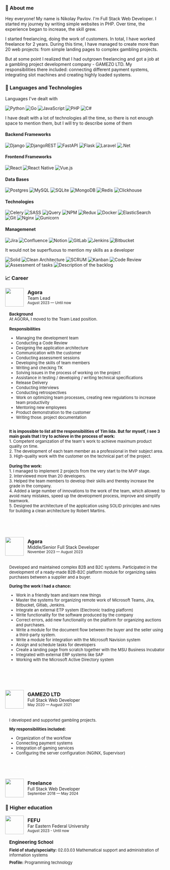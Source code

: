 ### 👤 About me
Hey everyone! My name is Nikolay Pavlov. I'm Full Stack Web Developer. I started my journey by writing simple websites in PHP. Over time, the experience began to increase, the skill grew.

I started freelancing, doing the work of customers. In total, I have worked freelance for 2 years. During this time, I have managed to create more than 20 web projects: from simple landing pages to complex gambling projects.

But at some point I realized that I had outgrown freelancing and got a job at a gambling project development company - GAMEZO LTD. My responsibilities there included: connecting different payment systems, integrating slot machines and creating highly loaded systems.

### 💼 Languages and Technologies
Languages I've dealt with

![Python](https://img.shields.io/badge/python-3670A0?style=for-the-badge&logo=python&logoColor=fff)
![Go](https://img.shields.io/badge/go-%2300ADD8.svg?style=for-the-badge&logo=go&logoColor=white)
![JavaScript](https://img.shields.io/badge/javascript-%23323330.svg?style=for-the-badge&logo=javascript&logoColor=%23F7DF1E)
![PHP](https://img.shields.io/badge/php-%23777BB4.svg?style=for-the-badge&logo=php&logoColor=white)
![C#](https://img.shields.io/badge/c%23-%23239120.svg?style=for-the-badge&logo=csharp&logoColor=white&color=purple)

I have dealt with a lot of technologies all the time, so there is not enough space to mention them, but I will try to describe some of them

#### Backend Frameworks

![Django](https://img.shields.io/badge/django-%23092E20.svg?style=for-the-badge&logo=django&logoColor=white)
![DjangoREST](https://img.shields.io/badge/DJANGO-REST-ff1709?style=for-the-badge&logo=django&logoColor=white&color=ff1709&labelColor=gray)
![FastAPI](https://img.shields.io/badge/FastAPI-005571?style=for-the-badge&logo=fastapi)
![Flask](https://img.shields.io/badge/flask-%23000.svg?style=for-the-badge&logo=flask&logoColor=white)
![Laravel](https://img.shields.io/badge/laravel-%23FF2D20.svg?style=for-the-badge&logo=laravel&logoColor=white)
![.Net](https://img.shields.io/badge/.NET-5C2D91?style=for-the-badge&logo=.net&logoColor=white)

#### Frontend Frameworks 
![React](https://img.shields.io/badge/react-%2320232a.svg?style=for-the-badge&logo=react&logoColor=%2361DAFB)
![React Native](https://img.shields.io/badge/react_native-%2320232a.svg?style=for-the-badge&logo=react&logoColor=%2361DAFB)
![Vue.js](https://img.shields.io/badge/vuejs-%2335495e.svg?style=for-the-badge&logo=vuedotjs&logoColor=%234FC08D)

#### Data Bases
![Postgres](https://img.shields.io/badge/postgres-%23316192.svg?style=for-the-badge&logo=postgresql&logoColor=white)
![MySQL](https://img.shields.io/badge/mysql-%2300f.svg?style=for-the-badge&logo=mysql&logoColor=white)
![SQLite](https://img.shields.io/badge/sqlite-%2307405e.svg?style=for-the-badge&logo=sqlite&logoColor=white)
![MongoDB](https://img.shields.io/badge/MongoDB-%234ea94b.svg?style=for-the-badge&logo=mongodb&logoColor=white)
![Redis](https://img.shields.io/badge/redis-%23DD0031.svg?style=for-the-badge&logo=redis&logoColor=white)
![Clickhouse](https://img.shields.io/badge/clickhouse-%23DD0031.svg?style=for-the-badge&logo=clickhouse&logoColor=white&color=yellow)

#### Technologies

![Celery](https://img.shields.io/badge/celery-%23a9cc54.svg?style=for-the-badge&logo=celery&logoColor=ddf4a4)
![SASS](https://img.shields.io/badge/SASS-hotpink.svg?style=for-the-badge&logo=SASS&logoColor=white)
![jQuery](https://img.shields.io/badge/jquery-%230769AD.svg?style=for-the-badge&logo=jquery&logoColor=white)
![NPM](https://img.shields.io/badge/NPM-%23CB3837.svg?style=for-the-badge&logo=npm&logoColor=white)
![Redux](https://img.shields.io/badge/redux-%23593d88.svg?style=for-the-badge&logo=redux&logoColor=white)
![Docker](https://img.shields.io/badge/docker-%230db7ed.svg?style=for-the-badge&logo=docker&logoColor=white)
![ElasticSearch](https://img.shields.io/badge/-ElasticSearch-005571?style=for-the-badge&logo=elasticsearch)
![Git](https://img.shields.io/badge/git-%23F05033.svg?style=for-the-badge&logo=git&logoColor=white)
![Nginx](https://img.shields.io/badge/nginx-%23009639.svg?style=for-the-badge&logo=nginx&logoColor=white)
![Gunicorn](https://img.shields.io/badge/gunicorn-%298729.svg?style=for-the-badge&logo=gunicorn&logoColor=white)

#### Managemenet

![Jira](https://img.shields.io/badge/jira-%230A0FFF.svg?style=for-the-badge&logo=jira&logoColor=white)
![Confluence](https://img.shields.io/badge/confluence-%23172BF4.svg?style=for-the-badge&logo=confluence&logoColor=white)
![Notion](https://img.shields.io/badge/Notion-%23000000.svg?style=for-the-badge&logo=notion&logoColor=white)
![GitLab](https://img.shields.io/badge/gitlab-%23181717.svg?style=for-the-badge&logo=gitlab&logoColor=white)
![Jenkins](https://img.shields.io/badge/jenkins-%232C5263.svg?style=for-the-badge&logo=jenkins&logoColor=white)
![Bitbucket](https://img.shields.io/badge/bitbucket-%230047B3.svg?style=for-the-badge&logo=bitbucket&logoColor=white)

It would not be superfluous to mention my skills as a developer

![Solid](https://img.shields.io/badge/Solid-FEAA2D?style=for-the-badge&logoColor=white)
![Clean Architecture](https://img.shields.io/badge/Clean_Architecture-FEAA2D?style=for-the-badge&logoColor=white)
![SCRUM](https://img.shields.io/badge/scrum-FEAA2D?style=for-the-badge&logoColor=white)
![Kanban](https://img.shields.io/badge/kanban-FEAA2D?style=for-the-badge&logoColor=white)
![Code Review](https://img.shields.io/badge/code_review-FEAA2D?style=for-the-badge&logoColor=white)
![Assessment of tasks](https://img.shields.io/badge/Assessment_of_tasks-FEAA2D?style=for-the-badge&logoColor=white)
![Description of the backlog](https://img.shields.io/badge/Description_of_the_backlog-FEAA2D?style=for-the-badge&logoColor=white)

### 📈 Career

<div style="margin-bottom: 16px;">
    <div style="display: flex;align-items: center;">
        <img src="https://habrastorage.org/getpro/moikrug/uploads/company/100/006/656/1/logo/medium_dacfad0ca86ac0ec30befe55e3430fde.png" style="width: 60px;height: 60px;">
        <div style="display: flex;flex-direction: column;padding-left: 12px;justify-content: center;">
            <h3 style="margin: 0px;">Agora</h3>
            <p style="padding: 0px;margin: 0px;">Team Lead </p>
            <small>August 2023 — Until now </small>
        </div>
    </div>
    <div style="width: 100%;display: flex;flex-direction: column;gap: 16px;margin-top: 16px;border-left: 1px solid rgba(255, 255, 255, 0.5);padding-left: 12px;font-size: 13px;">
        <div style="display: flex;flex-direction: column;">
            <b>Background</b>
            At AGORA, I moved to the Team Lead position.
        </div>
        <div style="display: flex;flex-direction: column;">
            <b>Responsibilities</b>
            <ul>
                <li>Managing the development team</li>
                <li>Conducting a Code Review</li>
                <li>Designing the application architecture</li>
                <li>Communication with the customer</li>
                <li>Conducting assessment sessions</li>
                <li>Developing the skills of team members</li>
                <li>Writing and checking TK</li>
                <li>Solving issues in the process of working on the project</li>
                <li>Assistance in testing / developing / writing technical specifications</li>
                <li>Release Delivery</li>
                <li>Conducting interviews</li>
                <li>Conducting retrospectives</li>
                <li>Work on optimizing team processes, creating new regulations to increase team productivity</li>
                <li>Mentoring new employees</li>
                <li>Product demonstration to the customer</li>
                <li>Writing those. project documentation</li>
            </ul>
        </div>
        <div style="display: flex;flex-direction: column;">
            <b>It is impossible to list all the responsibilities of Tim lida. But for myself, I see 3 main goals that I try to achieve in the process of work:</b>
            1. Competent organization of the team's work to achieve maximum product quality on time.</br>
            2. The development of each team member as a professional in their subject area.</br>
            3. High-quality work with the customer on the technical part of the project.
        </div>
        <div style="display: flex;flex-direction: column;">
            <b>During the work:</b>
            1. I managed to implement 2 projects from the very start to the MVP stage.<br/>
            2. Interviewed more than 20 developers. <br/>
            3. Helped the team members to develop their skills and thereby increase the grade in the company.<br/>
            4. Added a large number of innovations to the work of the team, which allowed: to avoid many mistakes, speed up the development process, improve and simplify teamwork.<br/>
            5. Designed the architecture of the application using SOLID principles and rules for building a clean architecture by Robert Martins.<br/>
        </div>
        <div style="display: flex;color: rgba(255, 255, 255, 0.5);font-size: 12px;">
            Development Management • Agile • Application Architecture Design • Django • Vue.js • Development of technical specifications • Viewing the code • Conducting interviews • Employee development • Clean Architecture
        </div>
    </div>
</div>

<div style="margin-bottom: 16px;">
    <div style="display: flex;align-items: center;">
        <img src="https://habrastorage.org/getpro/moikrug/uploads/company/100/006/656/1/logo/medium_dacfad0ca86ac0ec30befe55e3430fde.png" style="width: 60px;height: 60px;">
        <div style="display: flex;flex-direction: column;padding-left: 12px;justify-content: center;">
            <h3 style="margin: 0px;">Agora</h3>
            <p style="padding: 0px;margin: 0px;">Middle/Senior Full Stack Developer</p>
            <small>November 2023 — August 2023</small>
        </div>
    </div>
    <div style="width: 100%;display: flex;flex-direction: column;gap: 16px;margin-top: 16px;border-left: 1px solid rgba(255, 255, 255, 0.5);padding-left: 12px;font-size: 13px;">
        <div style="display: flex;flex-direction: column;">
            <p>
            Developed and maintained complex B2B and B2C systems. Participated in the development of a ready-made B2B-B2C platform module for organizing sales purchases between a supplier and a buyer.</p>
            <b>During the work I had a chance:</b>
            <ul>
                <li>Work in a friendly team and learn new things</li>
                <li>Master the systems for organizing remote work of Microsoft Teams, Jira, Bitbucket, Gitlab, Jenkins.</li>
                <li>Integrate an external ETP system (Electronic trading platform)</li>
                <li>Write functionality for the software produced by the company</li>
                <li>Correct errors, add new functionality on the platform for organizing auctions and purchases.</li>
                <li>Write a module for the document flow between the buyer and the seller using a third-party system.</li>
                <li>Write a module for integration with the Microsoft Navision system</li>
                <li>Assign and schedule tasks for developers</li>
                <li>Create a landing page from scratch together with the MSU Business Incubator</li>
                <li>Integrated with external ERP systems like SAP</li>
                <li>Working with the Microsoft Active Directory system</li>
            </ul>
        </div>
        <div style="display: flex;color: rgba(255, 255, 255, 0.5);font-size: 12px;">
            Python • Django • Redis • PostgreSQL • SCSS • Clean Architecture • Application Architecture Design • Development of integration solutions • Highly loaded systems • Vue.js
        </div>
    </div>
</div>

<div style="margin-bottom: 16px;">
    <div style="display: flex;align-items: center;">
        <img src="https://career.habr.com/assets/defaults/companies/logo/original-c9014e94193468f9ba2e7486a49560518dedb2e14f7e9c4899778eb707cf1f07.svg" style="width: 60px;height: 60px;">
        <div style="display: flex;flex-direction: column;padding-left: 12px;justify-content: center;">
            <h3 style="margin: 0px;">GAMEZO LTD</h3>
            <p style="padding: 0px;margin: 0px;"> Full Stack Web Developer</p>
            <small>May 2020 — August 2021</small>
        </div>
    </div>
    <div style="width: 100%;display: flex;flex-direction: column;gap: 16px;margin-top: 16px;border-left: 1px solid rgba(255, 255, 255, 0.5);padding-left: 12px;font-size: 13px;">
        <div style="display: flex;flex-direction: column;">
            <p>
            I developed and supported gambling projects.</p>
            <b>My responsibilities included:</b>
            <ul>
                <li>Organization of the workflow</li>
                <li>Connecting payment systems</li>
                <li>Integration of gaming services</li>
                <li>Configuring the server configuration (NGINX, Supervisor)</li>
            </ul>
        </div>
        <div style="display: flex;color: rgba(255, 255, 255, 0.5);font-size: 12px;">
            PHP • Django • JQuery • Vue.js • SCSS • Nginx • Redis • Highly loaded systems • Development of integration solutions • Development of integration solution
        </div>
    </div>
</div>

<div style="margin-bottom: 16px;">
    <div style="display: flex;align-items: center;">
        <img src="https://career.habr.com/assets/defaults/companies/logo/original-c9014e94193468f9ba2e7486a49560518dedb2e14f7e9c4899778eb707cf1f07.svg" style="width: 60px;height: 60px;">
        <div style="display: flex;flex-direction: column;padding-left: 12px;justify-content: center;">
            <h3 style="margin: 0px;">Freelance</h3>
            <p style="padding: 0px;margin: 0px;"> Full Stack Web Developer</p>
            <small>September 2018 — May 2024</small>
        </div>
    </div>
</div>

### 📕 Higher education

<div style="margin-bottom: 16px;">
    <div style="display: flex;align-items: center;">
        <img src="https://habrastorage.org/getpro/moikrug/uploads/university/000/282/588/logo/b340a677d0af898dff7252a17d5f7fe7.jpg" style="width: 60px;height: 60px;">
        <div style="display: flex;flex-direction: column;padding-left: 12px;justify-content: center;">
            <h3 style="margin: 0px;">FEFU</h3>
            <p style="padding: 0px;margin: 0px;"> Far Eastern Federal University</p>
            <small>August 2023 - Until now</small>
        </div>
    </div>
    <div style="width: 100%;display: flex;flex-direction: column;gap: 16px;margin-top: 16px;border-left: 1px solid rgba(255, 255, 255, 0.5);padding-left: 12px;font-size: 13px;">
        <div style="display: flex;flex-direction: column;gap: 8px;">
            <b style="font-size: 15px;">Engineering School</b>
            <p style="margin: 0px;"><b>Field of study/specialty:</b> 02.03.03 Mathematical support and administration of information systems</p>
            <p style="margin: 0px;"><b>Profile:</b> Programming technology</p>
        </div>
    </div>
</div>